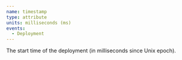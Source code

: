 ```yaml
---
name: timestamp
type: attribute
units: milliseconds (ms)
events:
  - Deployment
---
```


The start time of the deployment (in milliseconds since Unix epoch).